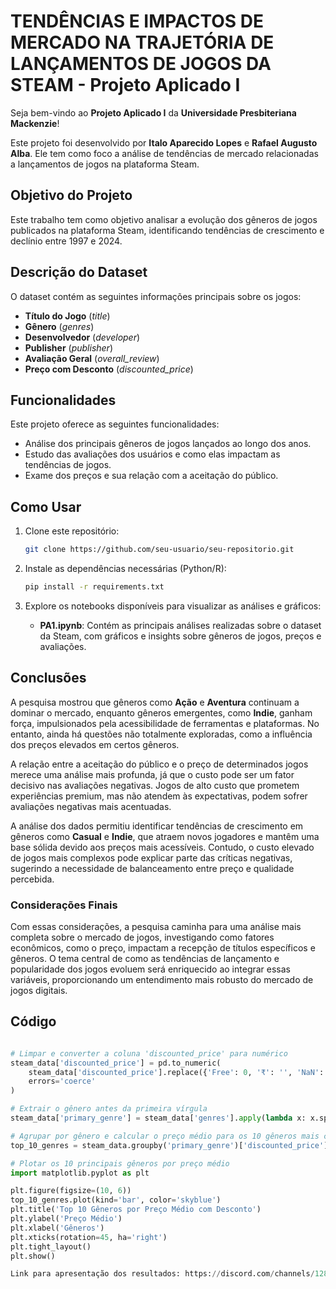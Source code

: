 # TENDÊNCIAS E IMPACTOS DE MERCADO NA TRAJETÓRIA DE LANÇAMENTOS DE JOGOS DA STEAM - Projeto Aplicado I

Seja bem-vindo ao **Projeto Aplicado I** da **Universidade Presbiteriana Mackenzie**!

Este projeto foi desenvolvido por **Italo Aparecido Lopes** e **Rafael Augusto Alba**. Ele tem como foco a análise de tendências de mercado relacionadas a lançamentos de jogos na plataforma Steam.

## Objetivo do Projeto

Este trabalho tem como objetivo analisar a evolução dos gêneros de jogos publicados na plataforma Steam, identificando tendências de crescimento e declínio entre 1997 e 2024.

## Descrição do Dataset

O dataset contém as seguintes informações principais sobre os jogos:

- **Título do Jogo** (*title*)
- **Gênero** (*genres*)
- **Desenvolvedor** (*developer*)
- **Publisher** (*publisher*)
- **Avaliação Geral** (*overall_review*)
- **Preço com Desconto** (*discounted_price*)

## Funcionalidades

Este projeto oferece as seguintes funcionalidades:

- Análise dos principais gêneros de jogos lançados ao longo dos anos.
- Estudo das avaliações dos usuários e como elas impactam as tendências de jogos.
- Exame dos preços e sua relação com a aceitação do público.

## Como Usar

1. Clone este repositório:

    ```bash
    git clone https://github.com/seu-usuario/seu-repositorio.git
    ```

2. Instale as dependências necessárias (Python/R):

    ```bash
    pip install -r requirements.txt
    ```

3. Explore os notebooks disponíveis para visualizar as análises e gráficos:

    - **PA1.ipynb**: Contém as principais análises realizadas sobre o dataset da Steam, com gráficos e insights sobre gêneros de jogos, preços e avaliações.

## Conclusões

A pesquisa mostrou que gêneros como **Ação** e **Aventura** continuam a dominar o mercado, enquanto gêneros emergentes, como **Indie**, ganham força, impulsionados pela acessibilidade de ferramentas e plataformas. No entanto, ainda há questões não totalmente exploradas, como a influência dos preços elevados em certos gêneros. 

A relação entre a aceitação do público e o preço de determinados jogos merece uma análise mais profunda, já que o custo pode ser um fator decisivo nas avaliações negativas. Jogos de alto custo que prometem experiências premium, mas não atendem às expectativas, podem sofrer avaliações negativas mais acentuadas.

A análise dos dados permitiu identificar tendências de crescimento em gêneros como **Casual** e **Indie**, que atraem novos jogadores e mantêm uma base sólida devido aos preços mais acessíveis. Contudo, o custo elevado de jogos mais complexos pode explicar parte das críticas negativas, sugerindo a necessidade de balanceamento entre preço e qualidade percebida.

### Considerações Finais

Com essas considerações, a pesquisa caminha para uma análise mais completa sobre o mercado de jogos, investigando como fatores econômicos, como o preço, impactam a recepção de títulos específicos e gêneros. O tema central de como as tendências de lançamento e popularidade dos jogos evoluem será enriquecido ao integrar essas variáveis, proporcionando um entendimento mais robusto do mercado de jogos digitais.

## Código

```python

# Limpar e converter a coluna 'discounted_price' para numérico
steam_data['discounted_price'] = pd.to_numeric(
    steam_data['discounted_price'].replace({'Free': 0, '₹': '', 'NaN': None}, regex=True),
    errors='coerce'
)

# Extrair o gênero antes da primeira vírgula
steam_data['primary_genre'] = steam_data['genres'].apply(lambda x: x.split(',')[0] if pd.notnull(x) else None)

# Agrupar por gênero e calcular o preço médio para os 10 gêneros mais caros
top_10_genres = steam_data.groupby('primary_genre')['discounted_price'].mean().sort_values(ascending=False).head(10)

# Plotar os 10 principais gêneros por preço médio
import matplotlib.pyplot as plt

plt.figure(figsize=(10, 6))
top_10_genres.plot(kind='bar', color='skyblue')
plt.title('Top 10 Gêneros por Preço Médio com Desconto')
plt.ylabel('Preço Médio')
plt.xlabel('Gêneros')
plt.xticks(rotation=45, ha='right')
plt.tight_layout()
plt.show()

Link para apresentação dos resultados: https://discord.com/channels/1282459294436163594/1282459294436163598/1310780191626498129
